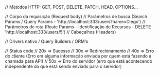 // Métodos HTTP: GET, POST, DELETE, PATCH, HEAD, OPTIONS...

// Corpo da requisição (Request body)
// Parâmetros de busca (Search Params / Query Params - 'http://localhost:333/users?name=Diego')
// Parâmetros de rota (Route Params - Identificação de Recursos - DELETE 'http://localhost:333/users/5')
// Cabeçalhos (Headers)

// Drivers nativo / Query Builders / ORM's

// Status code
// 20x => Sucesso
// 30x => Redirecionamento
// 40x => Erro do cliente (Erro em alguma informação enviada por quem está fazendo a chamada para API)
// 50x => Erro do servidor (erro que está acontecendo independente do que está sendo enviado para o servidor)